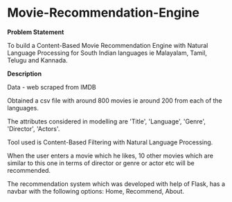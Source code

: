 # Movie-Recommendation-Engine

**Problem Statement**

To build a Content-Based Movie Recommendation Engine with Natural Language Processing for South Indian languages ie Malayalam, Tamil, Telugu and Kannada.

**Description**


Data - web scraped from IMDB 

Obtained a csv file with around 800 movies ie around 200 from each of the languages. 

The attributes considered in modelling are 'Title', 'Language', 'Genre', 'Director', 'Actors'.

Tool  used is Content-Based Filtering with Natural Language Processing.

When the user enters a movie which he likes, 10 other movies which are similar to this one in terms of director or genre or actor etc will be recommended.

The recommendation system which was developed with help of Flask, has a navbar with the following options: Home, Recommend, About.


